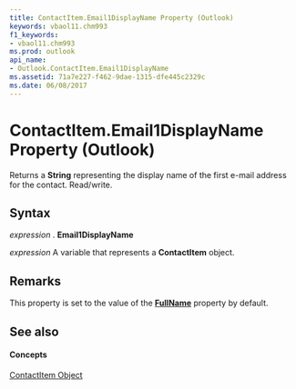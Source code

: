 ```yaml
---
title: ContactItem.Email1DisplayName Property (Outlook)
keywords: vbaol11.chm993
f1_keywords:
- vbaol11.chm993
ms.prod: outlook
api_name:
- Outlook.ContactItem.Email1DisplayName
ms.assetid: 71a7e227-f462-9dae-1315-dfe445c2329c
ms.date: 06/08/2017
---
```



# ContactItem.Email1DisplayName Property (Outlook)

Returns a  **String** representing the display name of the first e-mail address for the contact. Read/write.


## Syntax

 _expression_ . **Email1DisplayName**

 _expression_ A variable that represents a **ContactItem** object.


## Remarks

This property is set to the value of the  **[FullName](Outlook.ContactItem.FullName.md)** property by default.


## See also


#### Concepts


[ContactItem Object](Outlook.ContactItem.md)

